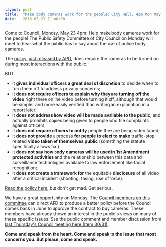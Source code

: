 ```yaml
---
layout: post
title:  "Make body cameras work for the people: City Hall, 4pm Mon May 23"
date:   2016-05-21 11:00:00
---
```

Come to Council, Monday, May 23 4pm: Help make body cameras work for the people! The Public Safety Committee of City Council on Monday will meet to hear what the public has to say about the use of police body cameras.

The [policy, just released by APD](http://www.austintexas.gov/sites/default/files/files/Police/BWC_Policy.pdf), does require the cameras to be turned on during most interactions with the public. 

BUT 
-	it **gives individual officers a great deal of discretion** to decide when to turn them off to address privacy concerns;
-	it **does not require officers to explain why they are turning off the video** right there on the video before turning it off, although that would be simpler and more easily verified than writing an explanation in a report later;
-	it **does not address how video will be made available to the public**, and actually prohibits copies being given to people who file complaints against officers;
-	it **does not require officers to notify** people they are being video taped;
-	it **does not provide** a process **for people to elect to make** traffic-stop related **video taken of themselves public** (something the statute specifically allows for.)
-	it **does not say how body cameras will be used in 1st Amendment protected activities** and the relationship between this data and surveillance technologies available to law enforcement like facial recognition;
-	it **does not create a framework for** the equitable **disclosure** of all video after a critical incident (shooting, tasing, use of force).

[Read the policy here](http://www.austintexas.gov/sites/default/files/files/Police/BWC_Policy.pdf), but don't get mad. Get serious.

We have a great opportunity on Monday. The [Council members on this committee](http://www.austintexas.gov/department/public-safety-committee) can direct APD to produce a better policy before the Council comes back in June to approve the contract to buy cameras. These members have already shown an interest in the public's views on many of these specific issues. See the public comment and member discussion from [last Thursday's Council meeting here (Item 30/31)](http://austintx.swagit.com/play/05192016-584/0/). 

**Come and speak from the heart. Come and speak to the issue that most concerns you. But please, come and speak.**
